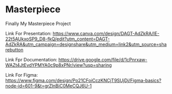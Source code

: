# Masterpiece
Finally My Masterpiece Project

Link For Presentation: https://www.canva.com/design/DAGT-AdZkRA/IE-22t5AUkxoSP9_D8-fkQ/edit?utm_content=DAGT-AdZkRA&utm_campaign=designshare&utm_medium=link2&utm_source=sharebutton 

Link Fpr Documentation: https://drive.google.com/file/d/1cPnrxaw-WAZt4JtEvdYPMYA0c9p8xPNr/view?usp=sharing

Link For Figma: https://www.figma.com/design/Po21CFoiCczKNCjT9SUjDj/Figma-basics?node-id=601-9&t=grZlnBiC0MeCQJ6U-1
